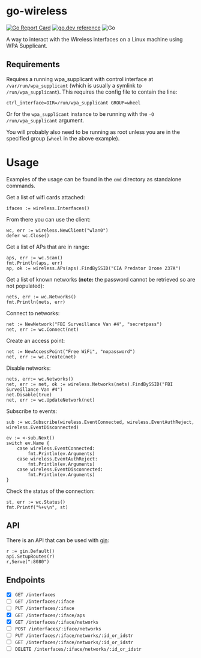 # go-wireless

[![Go Report Card](https://goreportcard.com/badge/github.com/theojulienne/go-wireless)](https://goreportcard.com/report/github.com/theojulienne/go-wireless) [![go.dev reference](https://img.shields.io/badge/go.dev-reference-007d9c?logo=go&logoColor=white&style=flat-square)](https://pkg.go.dev/github.com/theojulienne/go-wireless) ![Go](https://github.com/theojulienne/go-wireless/workflows/Go/badge.svg)

A way to interact with the Wireless interfaces on a Linux machine using WPA Supplicant.

## Requirements

Requires a running wpa_supplicant with control interface at `/var/run/wpa_supplicant` (which is usually 
a symlink to `/run/wpa_supplicant`).  This requires the config file to contain the line:

```
ctrl_interface=DIR=/run/wpa_supplicant GROUP=wheel
```

Or for the `wpa_supplicant` instance to be running with the `-O /run/wpa_supplicant` argument.

You will probably also need to be running as root unless you are in the specified group (`wheel` in the above example).

# Usage

Examples of the usage can be found in the `cmd` directory as standalone commands.

Get a list of wifi cards attached:

```golang
ifaces := wireless.Interfaces()
```

From there you can use the client:

```golang
wc, err := wireless.NewClient("wlan0")
defer wc.Close()
```

Get a list of APs that are in range:

```golang
aps, err := wc.Scan()
fmt.Println(aps, err)
ap, ok := wireless.APs(aps).FindBySSID("CIA Predator Drone 237A")
```

Get a list of known networks (**note:** the password cannot be retrieved so are not populated):

```golang
nets, err := wc.Networks()
fmt.Println(nets, err)
```

Connect to networks:

```golang
net := NewNetwork("FBI Surveillance Van #4", "secretpass")
net, err := wc.Connect(net)
```

Create an access point:

```golang
net := NewAccessPoint("Free WiFi", "nopassword")
net, err := wc.Create(net)
```

Disable networks:

```golang
nets, err:= wc.Networks()
net, err := net, ok := wireless.Networks(nets).FindBySSID("FBI Surveillance Van #4")
net.Disable(true)
net, err := wc.UpdateNetwork(net)
```

Subscribe to events:

```golang
sub := wc.Subscribe(wireless.EventConnected, wireless.EventAuthReject, wireless.EventDisconnected)

ev := <-sub.Next()
switch ev.Name {
	case wireless.EventConnected:
		fmt.Println(ev.Arguments)
	case wireless.EventAuthReject:
		fmt.Println(ev.Arguments)
	case wireless.EventDisconnected:
		fmt.Println(ev.Arguments)
}
```

Check the status of the connection:

```golang
st, err := wc.Status()
fmt.Printf("%+v\n", st)
```


## API

There is an API that can be used with [gin](https://github.com/gin-gonic/gin):

```golang
r := gin.Default()
api.SetupRoutes(r)
r,Serve(":8080")
```

## Endpoints

- [x] `GET /interfaces`
- [ ] `GET /interfaces/:iface`
- [ ] `PUT /interfaces/:iface`
- [x] `GET /interfaces/:iface/aps`
- [x] `GET /interfaces/:iface/networks`
- [ ] `POST /interfaces/:iface/networks`
- [ ] `PUT /interfaces/:iface/networks/:id_or_idstr`
- [ ] `GET /interfaces/:iface/networks/:id_or_idstr`
- [ ] `DELETE /interfaces/:iface/networks/:id_or_idstr`
